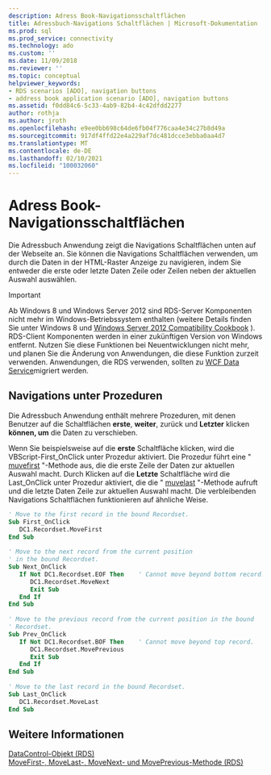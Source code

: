 ```yaml
---
description: Adress Book-Navigationsschaltflächen
title: Adressbuch-Navigations Schaltflächen | Microsoft-Dokumentation
ms.prod: sql
ms.prod_service: connectivity
ms.technology: ado
ms.custom: ''
ms.date: 11/09/2018
ms.reviewer: ''
ms.topic: conceptual
helpviewer_keywords:
- RDS scenarios [ADO], navigation buttons
- address book application scenario [ADO], navigation buttons
ms.assetid: f0dd84c6-5c33-4ab9-82b4-4c42dfdd2277
author: rothja
ms.author: jroth
ms.openlocfilehash: e9ee0bb698c64de6fb04f776caa4e34c27b8d49a
ms.sourcegitcommit: 917df4ffd22e4a229af7dc481dcce3ebba0aa4d7
ms.translationtype: MT
ms.contentlocale: de-DE
ms.lasthandoff: 02/10/2021
ms.locfileid: "100032060"
---
```

# <a name="address-book-navigation-buttons"></a>Adress Book-Navigationsschaltflächen
Die Adressbuch Anwendung zeigt die Navigations Schaltflächen unten auf der Webseite an. Sie können die Navigations Schaltflächen verwenden, um durch die Daten in der HTML-Raster Anzeige zu navigieren, indem Sie entweder die erste oder letzte Daten Zeile oder Zeilen neben der aktuellen Auswahl auswählen.  
  
> [!IMPORTANT]
>  Ab Windows 8 und Windows Server 2012 sind RDS-Server Komponenten nicht mehr im Windows-Betriebssystem enthalten (weitere Details finden Sie unter Windows 8 und [Windows Server 2012 Compatibility Cookbook](https://www.microsoft.com/download/details.aspx?id=27416) ). RDS-Client Komponenten werden in einer zukünftigen Version von Windows entfernt. Nutzen Sie diese Funktionen bei Neuentwicklungen nicht mehr, und planen Sie die Änderung von Anwendungen, die diese Funktion zurzeit verwenden. Anwendungen, die RDS verwenden, sollten zu [WCF Data Service](/dotnet/framework/wcf/)migriert werden.  
  
## <a name="navigation-sub-procedures"></a>Navigations unter Prozeduren  
 Die Adressbuch Anwendung enthält mehrere Prozeduren, mit denen Benutzer auf die Schaltflächen **erste**, **weiter**, zurück und **Letzter** klicken **können, um** die Daten zu verschieben.  
  
 Wenn Sie beispielsweise auf die **erste** Schaltfläche klicken, wird die VBScript-First_OnClick unter Prozedur aktiviert. Die Prozedur führt eine " [muvefirst](../../reference/rds-api/movefirst-movelast-movenext-and-moveprevious-methods-rds.md) "-Methode aus, die die erste Zeile der Daten zur aktuellen Auswahl macht. Durch Klicken auf die **Letzte** Schaltfläche wird die Last_OnClick unter Prozedur aktiviert, die die " [muvelast](../../reference/rds-api/movefirst-movelast-movenext-and-moveprevious-methods-rds.md) "-Methode aufruft und die letzte Daten Zeile zur aktuellen Auswahl macht. Die verbleibenden Navigations Schaltflächen funktionieren auf ähnliche Weise.  
  
```vb
' Move to the first record in the bound Recordset.  
Sub First_OnClick  
   DC1.Recordset.MoveFirst  
End Sub  
  
' Move to the next record from the current position   
' in the bound Recordset.  
Sub Next_OnClick  
   If Not DC1.Recordset.EOF Then    ' Cannot move beyond bottom record.  
      DC1.Recordset.MoveNext  
      Exit Sub  
   End If     
End Sub  
  
' Move to the previous record from the current position in the bound   
' Recordset.  
Sub Prev_OnClick  
   If Not DC1.Recordset.BOF Then    ' Cannot move beyond top record.  
      DC1.Recordset.MovePrevious  
      Exit Sub  
   End If  
End Sub  
  
' Move to the last record in the bound Recordset.  
Sub Last_OnClick  
   DC1.Recordset.MoveLast  
End Sub  
```  
  
## <a name="see-also"></a>Weitere Informationen  
 [DataControl-Objekt (RDS)](../../reference/rds-api/datacontrol-object-rds.md)   
 [MoveFirst-, MoveLast-, MoveNext- und MovePrevious-Methode (RDS)](../../reference/rds-api/movefirst-movelast-movenext-and-moveprevious-methods-rds.md)